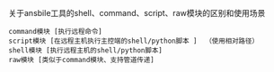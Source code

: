 关于ansbile工具的shell、command、script、raw模块的区别和使用场景

	command模块 [执行远程命令]
	script模块 [在远程主机执行主控端的shell/python脚本 ]  （使用相对路径）
	shell模块 [执行远程主机的shell/python脚本]
	raw模块 [类似于command模块、支持管道传递]